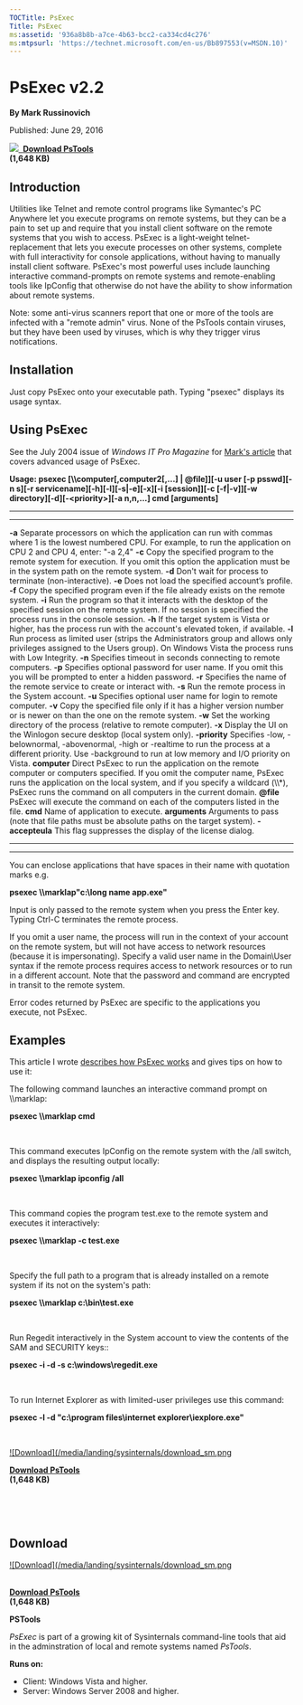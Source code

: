 ```yaml
--- 
TOCTitle: PsExec
Title: PsExec
ms:assetid: '936a8b8b-a7ce-4b63-bcc2-ca334cd4c276'
ms:mtpsurl: 'https://technet.microsoft.com/en-us/Bb897553(v=MSDN.10)'
---
```


PsExec v2.2
============

**By Mark Russinovich**

Published: June 29, 2016

[![](/media/landing/sysinternals/download_sm.png)
 **Download PsTools**  
](https://download.sysinternals.com/files/pstools.zip)**(1,648 KB)**


## Introduction

Utilities like Telnet and remote control programs like Symantec's PC
Anywhere let you execute programs on remote systems, but they can be a
pain to set up and require that you install client software on the
remote systems that you wish to access. PsExec is a light-weight
telnet-replacement that lets you execute processes on other systems,
complete with full interactivity for console applications, without
having to manually install client software. PsExec's most powerful uses
include launching interactive command-prompts on remote systems and
remote-enabling tools like IpConfig that otherwise do not have the
ability to show information about remote systems.

Note: some anti-virus scanners report that one or more of the tools are
infected with a "remote admin" virus. None of the PsTools contain
viruses, but they have been used by viruses, which is why they trigger
virus notifications.

## Installation

Just copy PsExec onto your executable path. Typing "psexec" displays its
usage syntax.

## Using PsExec

See the July 2004 issue of *Windows IT Pro Magazine* for [Mark's
article](http://windowsitpro.com/systems-management/psexec) that covers
advanced usage of PsExec.

**Usage: psexec \[\\\\computer\[,computer2\[,...\] | @file\]\]\[-u user
\[-p psswd\]\[-n s\]\[-r servicename\]\[-h\]\[-l\]\[-s|-e\]\[-x\]\[-i
\[session\]\]\[-c \[-f|-v\]\]\[-w
directory\]\[-d\]\[-&lt;priority&gt;\]\[-a n,n,...\] cmd \[arguments\]**

 
----------------- 
-----------------------------------------------------------------------------------------------------------------------------------------------------------------------------------------------------------------------------------------------------------------------------
  **-a**            Separate processors on which the application can run with commas where 1 is the lowest numbered CPU. For example, to run the application on CPU 2 and CPU 4, enter: "-a 2,4"
  **-c**            Copy the specified program to the remote system for execution. If you omit this option the application must be in the system path on the remote system.
  **-d**            Don't wait for process to terminate (non-interactive).
  **-e**            Does not load the specified account’s profile.
  **-f**            Copy the specified program even if the file already exists on the remote system.
  **-i**            Run the program so that it interacts with the desktop of the specified session on the remote system. If no session is specified the process runs in the console session.
  **-h**            If the target system is Vista or higher, has the process run with the account's elevated token, if available.
  **-l**            Run process as limited user (strips the Administrators group and allows only privileges assigned to the Users group). On Windows Vista the process runs with Low Integrity.
  **-n**            Specifies timeout in seconds connecting to remote computers.
  **-p**            Specifies optional password for user name. If you omit this you will be prompted to enter a hidden password.
  **-r**            Specifies the name of the remote service to create or interact with.
  **-s**            Run the remote process in the System account.
  **-u**            Specifies optional user name for login to remote computer.
  **-v**            Copy the specified file only if it has a higher version number or is newer on than the one on the remote system.
  **-w**            Set the working directory of the process (relative to remote computer).
  **-x**            Display the UI on the Winlogon secure desktop (local system only).
  **-priority**     Specifies -low, -belownormal, -abovenormal, -high or -realtime to run the process at a different priority. Use -background to run at low memory and I/O priority on Vista.
  **computer**      Direct PsExec to run the application on the remote computer or computers specified. If you omit the computer name, PsExec runs the application on the local system, and if you specify a wildcard (\\\\\*), PsExec runs the command on all computers in the current domain.
  **@file**         PsExec will execute the command on each of the computers listed in the file.
  **cmd**           Name of application to execute.
  **arguments**     Arguments to pass (note that file paths must be absolute paths on the target system).
  **-accepteula**   This flag suppresses the display of the license dialog.
 
----------------- 
-----------------------------------------------------------------------------------------------------------------------------------------------------------------------------------------------------------------------------------------------------------------------------

You can enclose applications that have spaces in their name with
quotation marks e.g.

**psexec \\\\marklap"c:\\long name app.exe"**

Input is only passed to the remote system when you press the Enter key.
Typing Ctrl-C terminates the remote process.

If you omit a user name, the process will run in the context of your
account on the remote system, but will not have access to network
resources (because it is impersonating). Specify a valid user name in
the Domain\\User syntax if the remote process requires access to network
resources or to run in a different account. Note that the password and
command are encrypted in transit to the remote system.

Error codes returned by PsExec are specific to the applications you
execute, not PsExec.

## Examples

This article I wrote [describes how PsExec
works](http://windowsitpro.com/systems-management/psexec) and gives tips
on how to use it:

The following command launches an interactive command prompt on
\\\\marklap:

**psexec \\\\marklap cmd**

 

This command executes IpConfig on the remote system with the /all
switch, and displays the resulting output locally:

**psexec \\\\marklap ipconfig /all**

 

This command copies the program test.exe to the remote system and
executes it interactively:

**psexec \\\\marklap -c test.exe**

 

Specify the full path to a program that is already installed on a remote
system if its not on the system's path:

**psexec \\\\marklap c:\\bin\\test.exe**

 

Run Regedit interactively in the System account to view the contents of
the SAM and SECURITY keys::

**psexec -i -d -s c:\\windows\\regedit.exe**

 

To run Internet Explorer as with limited-user privileges use this
command:

**psexec -l -d "c:\\program files\\internet explorer\\iexplore.exe"**

 

[![Download](/media/landing/sysinternals/download_sm.png
](https://download.sysinternals.com/files/pstools.zip)

[**Download PsTools**  
](https://download.sysinternals.com/files/pstools.zip)**(1,648 KB)**

 

 


<div class="RightAdRail">

<div>


## Download

[![Download](/media/landing/sysinternals/download_sm.png
](https://download.sysinternals.com/files/pstools.zip)

[  
**Download
PsTools**](https://download.sysinternals.com/files/pstools.zip)  
**(1,648 KB)**

  
**PSTools**

*PsExec* is part of a growing kit of Sysinternals command-line tools
that aid in the adminstration of local and remote systems named
*PsTools*.

**Runs on:**

-   Client: Windows Vista and higher.
-   Server: Windows Server 2008 and higher.



